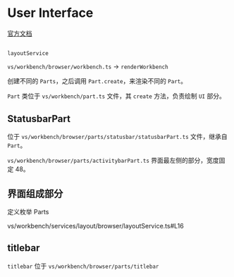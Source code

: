 # User Interface

[官方文档](https://code.visualstudio.com/docs/getstarted/userinterface)

##

```
layoutService
```

`vs/workbench/browser/workbench.ts` -> `renderWorkbench`

创建不同的 `Parts`，之后调用 `Part.create`，来渲染不同的 `Part`。

`Part` 类位于 `vs/workbench/part.ts` 文件，其 `create` 方法，负责绘制 `UI` 部分。

## StatusbarPart

位于 `vs/workbench/browser/parts/statusbar/statusbarPart.ts` 文件，继承自 `Part`。

`vs/workbench/browser/parts/activitybarPart.ts` 界面最左侧的部分，宽度固定 48。

## 界面组成部分

定义枚举 Parts

vs/workbench/services/layout/browser/layoutService.ts#L16

## titlebar

`titlebar` 位于 `vs/workbench/browser/parts/titlebar`
